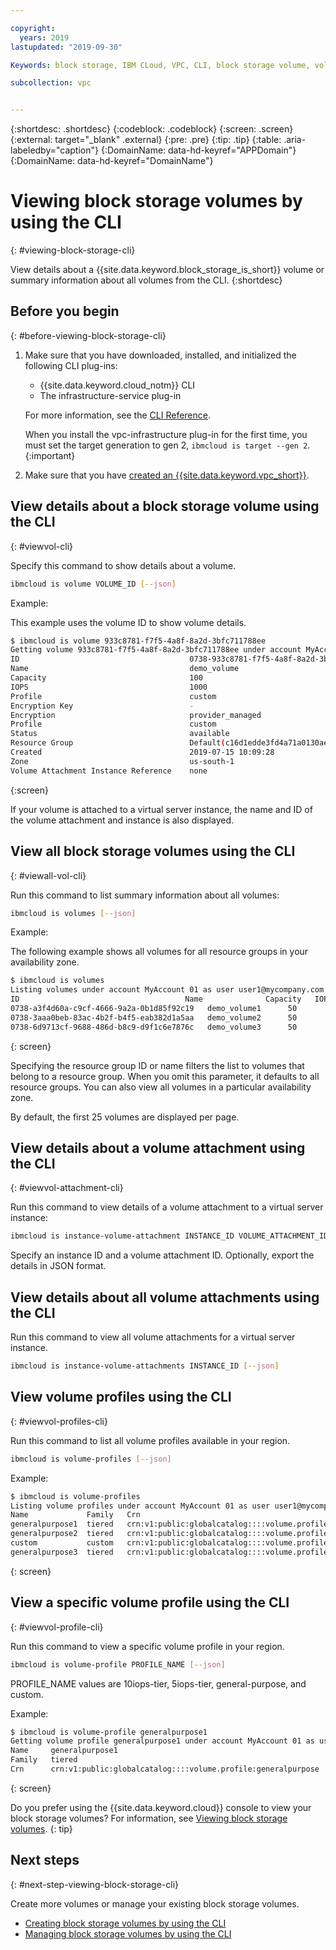 ```yaml
---

copyright:
  years: 2019
lastupdated: "2019-09-30"

Keywords: block storage, IBM CLoud, VPC, CLI, block storage volume, volume, IOPS

subcollection: vpc


---
```


{:shortdesc: .shortdesc}
{:codeblock: .codeblock}
{:screen: .screen}
{:external: target="_blank" .external}
{:pre: .pre}
{:tip: .tip}
{:table: .aria-labeledby="caption"}
{:DomainName: data-hd-keyref="APPDomain"}
{:DomainName: data-hd-keyref="DomainName"}

# Viewing block storage volumes by using the CLI
{: #viewing-block-storage-cli}

View details about a {{site.data.keyword.block_storage_is_short}} volume or summary information about all volumes from the CLI.
{:shortdesc}

## Before you begin
{: #before-viewing-block-storage-cli}

1. Make sure that you have downloaded, installed, and initialized the following CLI plug-ins:
    * {{site.data.keyword.cloud_notm}} CLI
    * The infrastructure-service plug-in

   For more information, see the [CLI Reference](/docs/vpc?topic=vpc-infrastructure-cli-plugin-vpc-reference).
   
   When you install the vpc-infrastructure plug-in for the first time, you must set the target generation to gen 2, `ibmcloud is target --gen 2`.
   {:important}
   
2. Make sure that you have [created an {{site.data.keyword.vpc_short}}](/docs/vpc?topic=vpc-getting-started).

## View details about a block storage volume using the CLI
{: #viewvol-cli}

Specify this command to show details about a volume.

```bash
ibmcloud is volume VOLUME_ID [--json]
```

Example:

This example uses the volume ID to show volume details.

```bash
$ ibmcloud is volume 933c8781-f7f5-4a8f-8a2d-3bfc711788ee
Getting volume 933c8781-f7f5-4a8f-8a2d-3bfc711788ee under account MyAccount01 as user user1@mycompany.com...
ID                                      0738-933c8781-f7f5-4a8f-8a2d-3bfc711788ee
Name                                    demo_volume
Capacity                                100
IOPS                                    1000
Profile                                 custom
Encryption Key                          -
Encryption                              provider_managed
Profile                                 custom
Status                                  available
Resource Group                          Default(c16d1edde3fd4a71a0130aed371405a0)
Created                                 2019-07-15 10:09:28
Zone                                    us-south-1
Volume Attachment Instance Reference    none
```
{:screen}

If your volume is attached to a virtual server instance, the name and ID of the volume attachment and instance is also displayed.

## View all block storage volumes using the CLI
{: #viewall-vol-cli}

Run this command to list summary information about all volumes:

```bash
ibmcloud is volumes [--json]
```

Example:

The following example shows all volumes for all resource groups in your availability zone.  

```bash
$ ibmcloud is volumes
Listing volumes under account MyAccount 01 as user user1@mycompany.com...
ID                                     Name              Capacity   IOPS   Auto Delete   Encryption        Profile         Created               Status      Zone         Resource Group
0738-a3f4d60a-c9cf-4666-9a2a-0b1d85f92c19   demo_volume1      50         10     Manual        provider managed  generalpurpose   2019-06-30 11:04:46  pending     us-south-1   (c16d1edd-.)
0738-3aaa0beb-83ac-4b2f-b4f5-eab382d1a5aa   demo_volume2      50         100    Manual        provider managed  custom           2019-06-30 10:26:34  available   us-south-1   (c16d1edd-.)
0738-6d9713cf-9688-486d-b8c9-d9f1c6e7876c   demo_volume3      50         100    Manual        provider managed  custom           2019-06-30 10:39:24  available   us-south-1   (c16d1edd-.)
```
{: screen}

Specifying the resource group ID or name filters the list to volumes that belong to a resource group. When you omit this parameter, it defaults to all resource groups. You can also view all volumes in a particular availability zone.

By default, the first 25 volumes are displayed per page.

## View details about a volume attachment using the CLI
{: #viewvol-attachment-cli}

Run this command to view details of a volume attachment to a virtual server instance:

```bash
ibmcloud is instance-volume-attachment INSTANCE_ID VOLUME_ATTACHMENT_ID [--json]
```

Specify an instance ID and a volume attachment ID.  Optionally, export the details in JSON format.

## View details about all volume attachments using the CLI

Run this command to view all volume attachments for a virtual server instance.

```bash
ibmcloud is instance-volume-attachments INSTANCE_ID [--json]
```

## View volume profiles using the CLI
{: #viewvol-profiles-cli}

Run this command to list all volume profiles available in your region.

```bash
ibmcloud is volume-profiles [--json]
```

Example:

```bash
$ ibmcloud is volume-profiles
Listing volume profiles under account MyAccount 01 as user user1@mycompany.com...
Name             Family   Crn
generalpurpose1  tiered   crn:v1:public:globalcatalog::::volume.profile:generalpurpose
generalpurpose2  tiered   crn:v1:public:globalcatalog::::volume.profile:generalpurpose
custom           custom   crn:v1:public:globalcatalog::::volume.profile:custom
generalpurpose3  tiered   crn:v1:public:globalcatalog::::volume.profile:generalpurpose
```
{: screen}

## View a specific volume profile using the CLI
{: #viewvol-profile-cli}

Run this command to view a specific volume profile in your region.

```bash
ibmcloud is volume-profile PROFILE_NAME [--json]
```

PROFILE_NAME values are 10iops-tier, 5iops-tier, general-purpose, and custom.

Example:

```bash
$ ibmcloud is volume-profile generalpurpose1
Getting volume profile generalpurpose1 under account MyAccount 01 as user user1@mycompany.com...
Name     generalpurpose1
Family   tiered
Crn      crn:v1:public:globalcatalog::::volume.profile:generalpurpose
```
{: screen}

Do you prefer using the {{site.data.keyword.cloud}} console to view your block storage volumes? For information, see [Viewing block storage volumes](/docs/vpc?topic=vpc-viewing-block-storage).
{: tip}

## Next steps
{: #next-step-viewing-block-storage-cli}

Create more volumes or manage your existing block storage volumes.

* [Creating block storage volumes by using the CLI](/docs/vpc?topic=vpc-creating-block-storage-cli)
* [Managing block storage volumes by using the CLI](/docs/vpc?topic=vpc-managing-block-storage-cli)
